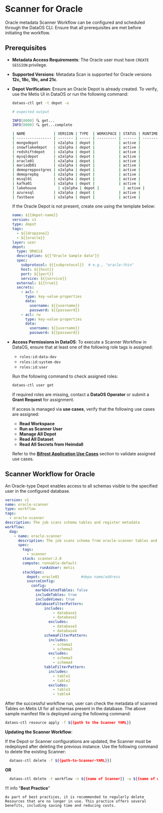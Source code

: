 # Scanner for Oracle


Oracle metadata Scanner Workflow can be configured and scheduled through the DataOS CLI. Ensure that all prerequisites are met before initiating the workflow. 

## Prerequisites

- **Metadata Access Requirements**: The Oracle user must have `CREATE SESSION` privilege.

- **Supported Versions**: Metadata Scan is supported for Oracle versions **12c, 18c, 19c, and 21c**.

- **Depot Verification**: Ensure an Oracle Depot is already created. To verify, use the Metis UI in DataOS or run the following command:

    ```bash
    dataos-ctl get -t depot -a
    ```

    ```bash
    # expected output

    INFO[0000] 🔍 get...
    INFO[0000] 🔍 get...complete

    | NAME             | VERSION | TYPE  | WORKSPACE | STATUS | RUNTIME | OWNER      |
    | ---------------- | ------- | ----- | --------- | ------ | ------- | ---------- |
    | mongodepot       | v2alpha | depot |           | active |         | usertest   |
    | snowflakedepot   | v2alpha | depot |           | active |         | gojo       |
    | redshiftdepot    | v2alpha | depot |           | active |         | kira       |
    | mysqldepot       | v2alpha | depot |           | active |         | ryuk       |
    | oracle01         | v2alpha | depot |           | active |         | drdoom     |
    | mariadb01        | v2alpha | depot |           | active |         | tonystark  |
    | demopreppostgres | v2alpha | depot |           | active |         | slimshaddy |
    | demoprepbq       | v2alpha | depot |           | active |         | pengvin    |
    | mssql01          | v2alpha | depot |           | active |         | hulk       |
    | kafka01          | v2alpha | depot |           | active |         | peeter     |
    | lakehouse          | v2alpha | depot |           | active |         | blackpink  |
    | azuresql         | v2alpha | depot |           | active |         | arnold     |
    | fastbase         | v2alpha | depot |           | active |         | ddevil     |
    ```

    If the Oracle Depot is not present, create one using the template below:

    ```yaml
    name: ${{depot-name}}
    version: v1
    type: depot
    tags:
      - ${{dropzone}}
      - ${{oracle}}
    layer: user
    depot:
      type: ORACLE                                    
      description: ${{"Oracle Sample data"}}
      spec:
        subprotocol: ${{subprotocol}}  # e.g., "oracle:thin"                                    
        host: ${{host}}
        port: ${{port}}
        service: ${{service}}
      external: ${{true}}
      secrets:
        - acl: r
          type: key-value-properties
          data:
            username: ${{username}}
            password: ${{password}}  
        - acl: rw
          type: key-value-properties
          data:
            username: ${{username}}
            password: ${{password}}
    ```

- **Access Permissions in DataOS**: To execute a Scanner Workflow in DataOS, ensure that at least one of the following role tags is assigned:

    * `roles:id:data-dev`  
    * `roles:id:system-dev`  
    * `roles:id:user`

    Run the following command to check assigned roles:

    ```bash
    dataos-ctl user get
    ```

    If required roles are missing, contact a **DataOS Operator** or submit a **Grant Request** for assignment.

    If access is managed via **use cases**, verify that the following use cases are assigned:

    * **Read Workspace**  
    * **Run as Scanner User**  
    * **Manage All Depot**  
    * **Read All Dataset**  
    * **Read All Secrets from Heimdall**

    Refer to the [**Bifrost Application Use Cases**](/interfaces/bifrost/ "Bifrost is a Graphical User Interface (GUI) that empowers users to effortlessly create and manage access policies for applications, services, people, and datasets. Bifrost leverages the governance engine of DataOS, Heimdall, to ensure secure and compliant data access through ABAC policies, giving users fine-grained control over the data and resources.") section to validate assigned use cases.

## Scanner Workflow for Oracle

An Oracle-type Depot enables access to all schemas visible to the specified user in the configured database.



```yaml
version: v1
name: oracle-scanner
type: workflow
tags:
  - oracle-scanner
description: The job scans schema tables and register metadata
workflow:
  dag:
    - name: oracle-scanner
      description: The job scans schema from oracle-scanner tables and register metadata to metis2
      spec:
        tags:
          - scanner
        stack: scanner:2.0
        compute: runnable-default
                runAsUser: metis
        stackSpec:
          depot: oracle01          #depo name/address
          sourceConfig:
            config:
              markDeletedTables: false
              includeTables: true
              includeViews: true
              databaseFilterPattern:
                  includes:
                      - database1
                      - database2
                    excludes:
                      - database3
                      - database4
                  schemaFilterPattern:
                    includes:
                      - schema1
                      - schema2
                    excludes:
                      - schema3
                      - schema4
                  tableFilterPattern:
                    includes:
                      - table1
                      - table2
                    excludes:
                      - table3
                      - table4
```

After the successful workflow run, user can check the metadata of scanned Tables on Metis UI for all schemas present in the database. The above sample manifest file is deployed using the following command:

```bash
dataos-ctl resource apply -f ${{path to the Scanner YAML}}
```
**Updating the Scanner Workflow**:

If the Depot or Scanner configurations are updated, the Scanner must be redeployed after deleting the previous instance. Use the following command to delete the existing Scanner:

```bash 
  dataos-ctl delete -f ${{path-to-Scanner-YAML}}]
```

**OR**

```bash
  dataos-ctl delete -t workflow -n ${{name of Scanner}} -w ${{name of workspace}}
```


!!! info "**Best Practice**"

    As part of best practices, it is recommended to regularly delete Resources that are no longer in use. This practice offers several benefits, including saving time and reducing costs.